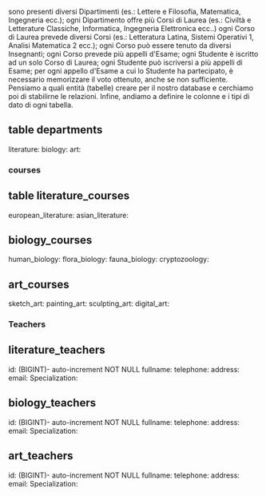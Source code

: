 sono presenti diversi Dipartimenti (es.: Lettere e Filosofia, Matematica, Ingegneria ecc.);
ogni Dipartimento offre più Corsi di Laurea (es.: Civiltà e Letterature Classiche, Informatica, Ingegneria Elettronica ecc..)
ogni Corso di Laurea prevede diversi Corsi (es.: Letteratura Latina, Sistemi Operativi 1, Analisi Matematica 2 ecc.);
ogni Corso può essere tenuto da diversi Insegnanti;
ogni Corso prevede più appelli d'Esame;
ogni Studente è iscritto ad un solo Corso di Laurea;
ogni Studente può iscriversi a più appelli di Esame;
per ogni appello d'Esame a cui lo Studente ha partecipato, è necessario memorizzare il voto ottenuto, anche se non sufficiente. Pensiamo a quali entità (tabelle) creare per il nostro database e cerchiamo poi di stabilirne le relazioni. Infine, andiamo a definire le colonne e i tipi di dato di ogni tabella.

## table departments

literature:
biology:
art:


### courses ###
##  table literature_courses
european_literature:
asian_literature:

## biology_courses
human_biology:
flora_biology:
fauna_biology:
cryptozoology:

## art_courses
sketch_art:
painting_art:
sculpting_art:
digital_art:

### Teachers ###

## literature_teachers
id: (BIGINT)- auto-increment  NOT NULL
fullname:
telephone:
address:
email:
Specialization:

## biology_teachers
id: (BIGINT)- auto-increment  NOT NULL
fullname:
telephone:
address:
email:
Specialization:

## art_teachers
id: (BIGINT)- auto-increment  NOT NULL
fullname:
telephone:
address:
email:
Specialization:
